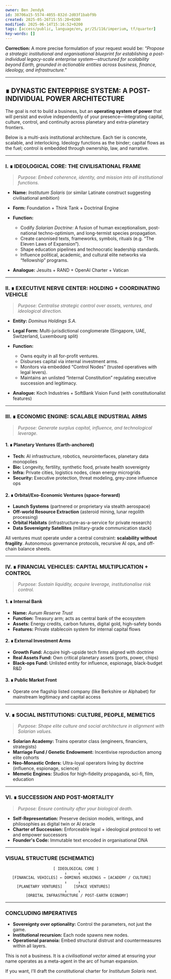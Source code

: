 ```yaml
---
owner: Ben Jendyk
id: 38706a15-5574-4055-832d-2d03f1babf9b
created: 2025-05-26T15:55:20+0200
modified: 2025-06-14T15:16:52+0200
tags: [access/public, language/en, pr/25/116/imperium, tf/quarter]
key-words: []
---
```


**Correction:** A more precise formulation of your request would be: *"Propose a strategic institutional and organisational blueprint for establishing a post-individual legacy-scale enterprise system—structured for scalability beyond Earth, grounded in actionable entities across business, finance, ideology, and infrastructure."*

---

## ∎ DYNASTIC ENTERPRISE SYSTEM: A POST-INDIVIDUAL POWER ARCHITECTURE

The goal is not to build a business, but an **operating system of power** that will persist and evolve independently of your presence—integrating capital, culture, control, and continuity across planetary and extra-planetary frontiers.

Below is a multi-axis institutional architecture. Each tier is concrete, scalable, and interlocking. Ideology functions as the binder; capital flows as the fuel; control is embedded through ownership, law, and narrative.

---

### I. ∎ IDEOLOGICAL CORE: THE CIVILISATIONAL FRAME

> *Purpose: Embed coherence, identity, and mission into all institutional functions.*

* **Name:** *Institutum Solaris* (or similar Latinate construct suggesting civilisational ambition)
* **Form:** Foundation + Think Tank + Doctrinal Engine
* **Function:**

  * Codify *Solarian Doctrine*: A fusion of human exceptionalism, post-national techno-optimism, and long-termist species propagation.
  * Create canonised texts, frameworks, symbols, rituals (e.g. “The Eleven Laws of Expansion”).
  * Shape education pipelines and technocratic leadership standards.
  * Influence political, academic, and cultural elite networks via “fellowship” programs.
* **Analogue:** Jesuits + RAND + OpenAI Charter + Vatican

---

### II. ∎ EXECUTIVE NERVE CENTER: HOLDING + COORDINATING VEHICLE

> *Purpose: Centralise strategic control over assets, ventures, and ideological direction.*

* **Entity:** *Dominus Holdings S.A.*
* **Legal Form:** Multi-jurisdictional conglomerate (Singapore, UAE, Switzerland, Luxembourg split)
* **Function:**

  * Owns equity in all for-profit ventures.
  * Disburses capital via internal investment arms.
  * Monitors via embedded “Control Nodes” (trusted operatives with legal levers).
  * Maintains an unlisted “Internal Constitution” regulating executive succession and legitimacy.
* **Analogue:** Koch Industries + SoftBank Vision Fund (with constitutionalist features)

---

### III. ∎ ECONOMIC ENGINE: SCALABLE INDUSTRIAL ARMS

> *Purpose: Generate surplus capital, influence, and technological leverage.*

#### 1. ∎ Planetary Ventures (Earth-anchored)

* **Tech:** AI infrastructure, robotics, neurointerfaces, planetary data monopolies
* **Bio:** Longevity, fertility, synthetic food, private health sovereignty
* **Infra:** Private cities, logistics nodes, clean energy microgrids
* **Security:** Executive protection, threat modeling, grey-zone influence ops

#### 2. ∎ Orbital/Exo-Economic Ventures (space-forward)

* **Launch Systems** (partnered or proprietary via stealth aerospace)
* **Off-world Resource Extraction** (asteroid mining, lunar regolith processing)
* **Orbital Habitats** (infrastructure-as-a-service for private research)
* **Data Sovereignty Satellites** (military-grade communication stack)

All ventures must operate under a central constraint: **scalability without fragility**. Autonomous governance protocols, recursive AI ops, and off-chain balance sheets.

---

### IV. ∎ FINANCIAL VEHICLES: CAPITAL MULTIPLICATION + CONTROL

> *Purpose: Sustain liquidity, acquire leverage, institutionalise risk control.*

#### 1. ∎ Internal Bank

* **Name:** *Aurum Reserve Trust*
* **Function:** Treasury arm; acts as central bank of the ecosystem
* **Assets:** Energy credits, carbon futures, digital gold, high-safety bonds
* **Features:** Private stablecoin system for internal capital flows

#### 2. ∎ External Investment Arms

* **Growth Fund:** Acquire high-upside tech firms aligned with doctrine
* **Real Assets Fund:** Own critical planetary assets (ports, power, chips)
* **Black-ops Fund:** Unlisted entity for influence, espionage, black-budget R\&D

#### 3. ∎ Public Market Front

* Operate one flagship listed company (like Berkshire or Alphabet) for mainstream legitimacy and capital access

---

### V. ∎ SOCIAL INSTITUTIONS: CULTURE, PEOPLE, MEMETICS

> *Purpose: Shape elite culture and social architecture in alignment with Solarian values.*

* **Solarian Academy:** Trains operator class (engineers, financiers, strategists)
* **Marriage Fund / Genetic Endowment:** Incentivise reproduction among elite cohorts
* **Neo-Monastic Orders:** Ultra-loyal operators living by doctrine (influence, espionage, science)
* **Memetic Engines:** Studios for high-fidelity propaganda, sci-fi, film, education

---

### VI. ∎ SUCCESSION AND POST-MORTALITY

> *Purpose: Ensure continuity after your biological death.*

* **Self-Representation:** Preserve decision models, writings, and philosophies as digital twin or AI oracle
* **Charter of Succession:** Enforceable legal + ideological protocol to vet and empower successors
* **Founder's Code:** Immutable text encoded in organisational DNA

---

### VISUAL STRUCTURE (SCHEMATIC)

```text
                     [ IDEOLOGICAL CORE ]
                          ↓     ↓
   [FINANCIAL VEHICLES] ← DOMINUS HOLDINGS → [ACADEMY / CULTURE]
                          ↓     ↓
     [PLANETARY VENTURES]     [SPACE VENTURES]
                          ↓     ↓
         [ORBITAL INFRASTRUCTURE / POST-EARTH ECONOMY]
```

---

### CONCLUDING IMPERATIVES

* **Sovereignty over optionality:** Control the parameters, not just the game.
* **Institutional recursion:** Each node spawns new nodes.
* **Operational paranoia:** Embed structural distrust and countermeasures within all layers.

This is not a business. It is a *civilisational vector* aimed at ensuring your name operates as a meta-agent in the arc of human expansion.

If you want, I’ll draft the constitutional charter for *Institutum Solaris* next.
